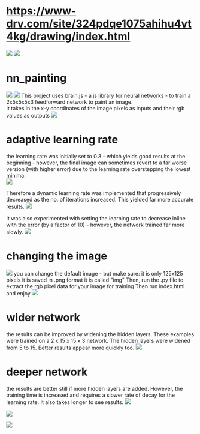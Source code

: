 # https://www-drv.com/site/324pdqe1075ahihu4vt4kg/drawing/index.html

![](https://raw.githubusercontent.com/mohammedterry/nn_painting/master/screenshots/cat_example.jpg)
![](https://raw.githubusercontent.com/mohammedterry/nn_painting/master/screenshots/cat_example_good.jpg)

# nn_painting
![](https://raw.githubusercontent.com/mohammedterry/nn_painting/master/screenshots/twitter_example.jpg)
![](https://raw.githubusercontent.com/mohammedterry/nn_painting/master/screenshots/twitter_example2.jpg)
This project uses brain.js - a js library for neural networks - to train a 2x5x5x5x3 feedforward network to paint an image.  
It takes in the x-y coordinates of the image pixels as inputs
and their rgb values as outputs
![](https://raw.githubusercontent.com/mohammedterry/nn_painting/master/screenshots/learning.jpg)

# adaptive learning rate
the learning rate was initially set to 0.3 - which yields good results at the beginning - however, the final image can sometimes revert to a far worse version (with higher error) due to the learning rate overstepping the lowest minima.  
![](https://raw.githubusercontent.com/mohammedterry/nn_painting/master/screenshots/non-adaptive%20learning%20rate.jpg)

Therefore a dynamic learning rate was implemented that progressively decreased as the no. of iterations increased.  This yielded far more accurate results.
![](https://raw.githubusercontent.com/mohammedterry/nn_painting/master/screenshots/adaptive%20learning.jpg)

It was also experimented with setting the learning rate to decrease inline with the error (by a factor of 10) - however, the network trained far more slowly.
![](https://raw.githubusercontent.com/mohammedterry/nn_painting/master/screenshots/learning%20rate%20set%20to%20error.jpg)

# changing the image
![](https://raw.githubusercontent.com/mohammedterry/nn_painting/master/screenshots/ironman_example.jpg)
you can change the default image - but make sure:
it is only 125x125 pixels
it is saved in .png format
it is called "img" 
Then, run the .py file to extract the rgb pixel data for your image for training
Then run index.html and enjoy
![](https://raw.githubusercontent.com/mohammedterry/nn_painting/master/screenshots/cat_learning.jpg)

# wider network
the results can be improved by widening the hidden layers.  These examples were trained on a 2 x 15 x 15 x 3 network.  The hidden layers were widened from 5 to 15.  Better results appear more quickly too.
![](https://raw.githubusercontent.com/mohammedterry/nn_painting/master/screenshots/wider_network.jpg)

# deeper network
the results are better still if more hidden layers are added.  However, the training time is increased and requires a slower rate of decay for the learning rate.  It also takes longer to see results.
![](https://raw.githubusercontent.com/mohammedterry/nn_painting/master/screenshots/wider_deeper_network.jpg)

![](https://raw.githubusercontent.com/mohammedterry/nn_painting/master/screenshots/ironman_example2.jpg)

![](https://raw.githubusercontent.com/mohammedterry/nn_painting/master/screenshots/wider_deeper_cat.jpg)
